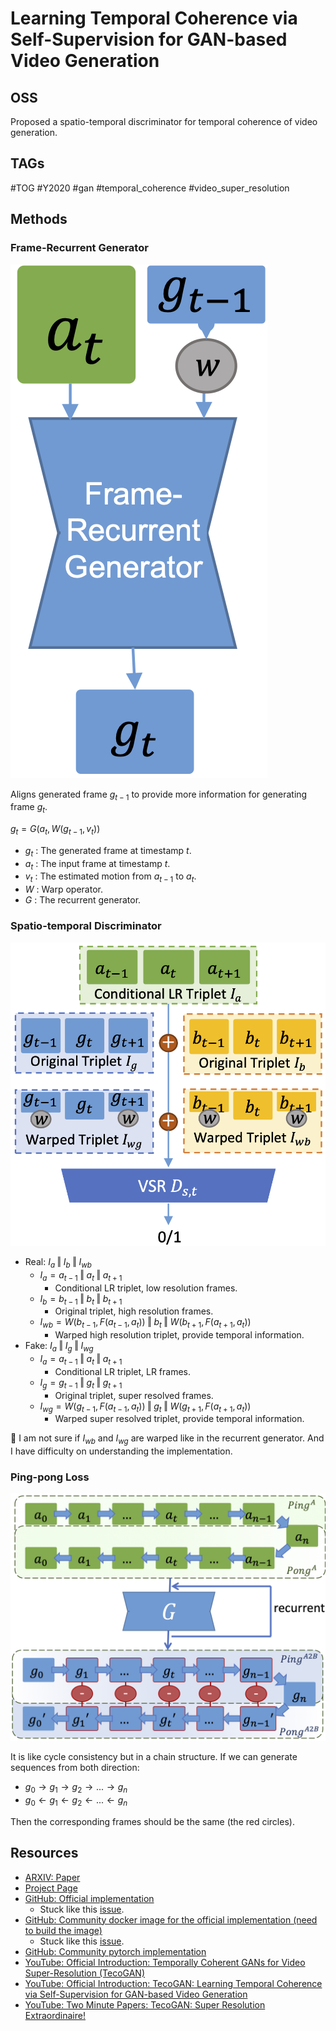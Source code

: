 # Learning Temporal Coherence via Self-Supervision for GAN-based Video Generation

## OSS

Proposed a spatio-temporal discriminator for temporal coherence of video generation.

## TAGs

#TOG #Y2020 #gan #temporal_coherence #video_super_resolution

## Methods

### Frame-Recurrent Generator

![](./assetss/frame_recurrent_generator.png)

Aligns generated frame $g_{t-1}$ to provide more information for generating frame $g_t$.

$g_t = G( a_t, W( g_{t-1}, v_t) )$

- $g_t$ : The generated frame at timestamp $t$.
- $a_t$ : The input frame at timestamp $t$.
- $v_t$ : The estimated motion from $a_{t-1}$ to $a_{t}$.
- $W$ : Warp operator.
- $G$ : The recurrent generator.

### Spatio-temporal Discriminator

![](./assetss/spatio_temporal_discriminator.png)

- Real: $I_a \mathbin\Vert I_b \mathbin\Vert I_{wb}$
    - $I_a = a_{t-1} \mathbin\Vert a_{t} \mathbin\Vert a_{t+1}$
        - Conditional LR triplet, low resolution frames.
    - $I_b = b_{t-1} \mathbin\Vert b_{t} \mathbin\Vert b_{t+1}$
        - Original triplet, high resolution frames.
    - $I_{wb} = W( b_{t-1}, F( a_{t-1}, a_{t}) ) \mathbin\Vert b_{t} \mathbin\Vert W( b_{t+1}, F( a_{t+1}, a_{t}) )$
        - Warped high resolution triplet, provide temporal information.
- Fake: $I_a \mathbin\Vert I_g \mathbin\Vert I_{wg}$
    - $I_a = a_{t-1} \mathbin\Vert a_{t} \mathbin\Vert a_{t+1}$
        - Conditional LR triplet, LR frames.
    - $I_g = g_{t-1} \mathbin\Vert g_{t} \mathbin\Vert g_{t+1}$
        - Original triplet, super resolved frames.
    - $I_{wg} = W( g_{t-1}, F( a_{t-1}, a_{t}) ) \mathbin\Vert g_{t} \mathbin\Vert W( g_{t+1}, F( a_{t+1}, a_{t}) )$
        - Warped super resolved triplet, provide temporal information.

🚨 I am not sure if $I_{wb}$ and $I_{wg}$ are warped like in the recurrent generator. And I have difficulty on understanding the implementation.

### Ping-pong Loss

![](./assetss/ping_pong_loss.png)

It is like cycle consistency but in a chain structure. If we can generate sequences from both direction:

- $g_0 \rightarrow g_1 \rightarrow g_2 \rightarrow ... \rightarrow g_n$
- $g_0 \leftarrow g_1 \leftarrow g_2 \leftarrow ... \leftarrow g_n$

Then the corresponding frames should be the same (the red circles).

## Resources
- [ARXIV: Paper](https://arxiv.org/abs/1811.09393)
- [Project Page](https://ge.in.tum.de/publications/2019-tecogan-chu/)
- [GitHub: Official implementation](https://github.com/thunil/TecoGAN)
    - Stuck like this [issue](https://github.com/thunil/TecoGAN/issues/99).
- [GitHub: Community docker image for the official implementation (need to build the image)](https://github.com/tom-doerr/TecoGAN-Docker)
    - Stuck like this [issue](https://github.com/thunil/TecoGAN/issues/99).
- [GitHub: Community pytorch implementation](https://github.com/skycrapers/TecoGAN-PyTorch)
- [YouTube: Official Introduction: Temporally Coherent GANs for Video Super-Resolution (TecoGAN)](https://youtu.be/pZXFXtfd-Ak)
- [YouTube: Official Introduction: TecoGAN: Learning Temporal Coherence via Self-Supervision for GAN-based Video Generation](https://youtu.be/g9O4jxrcCC0)
- [YouTube: Two Minute Papers: TecoGAN: Super Resolution Extraordinaire!](https://youtu.be/MwCgvYtOLS0)
